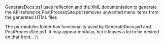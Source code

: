 GenerateDocs.ps1 uses reflection and the XML documentation to generate the API reference
PostProcessSite.ps1 removes unwanted menu items from the generated HTML files

The ps-modules folder has functionality used by GenerateDocs.ps1 and PostProcessSite.ps1.
It may appear modular, but it leaves a lot to be desired on that front... :)

